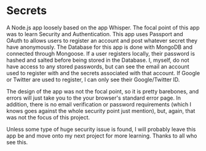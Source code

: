 # Secrets
A Node.js app loosely based on the app Whisper. The focal point of this app was to learn Security and Authentication. This app uses Passport and OAuth to allows users to register an account and post whatever secret they have anonymously. The Database for this app is done with MongoDB and connected through Mongoose. If a user registers locally, their password is hashed and salted before being stored in the Database. I, myself, do not have access to any stored passwords, but can see the email an account used to register with and the secrets associated with that account. If Google or Twitter are used to register, I can only see their Google/Twitter ID.

The design of the app was not the focal point, so it is pretty barebones, and errors will just take you to the your browser's standard error page. In addition, there is no email verification or password requirements (which I knows goes against the whole security point just mention), but, again, that was not the focus of this project. 

Unless some type of huge security issue is found, I will probably leave this app be and move onto my next project for more learning. Thanks to all who see this.
